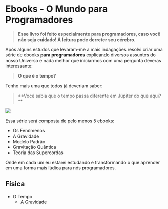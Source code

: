 # Ebooks - O Mundo para Programadores

> **Esse livro foi feito especialmente para programadores, caso você não seja cuidado! A leitura pode derreter seu cérebro.**
> 

Após alguns estudos que levaram-me a mais indagações resolvi criar uma série de ebooks **para programadores** explicando diversos assuntos do nosso Universo e nada melhor que iniciarmos com uma pergunta deveras interessante:

> **O que é o tempo?**

Tenho mais uma que todos já deveriam saber:

> **Você sabia que o tempo passa diferente em Júpiter do que aqui? **

![](http://m.memegen.com/2gzc0w.jpg)

Essa série será composta de pelo menos 5 ebooks:

- Os Fenômenos
- A Gravidade
- Modelo Padrão
- Gravitação Quântica
- Teoria das Supercordas

Onde em cada um eu estarei estudando e transformando o que aprender em uma forma mais lúdica para nós programadores.

## Física

- O Tempo
  - A Gravidade